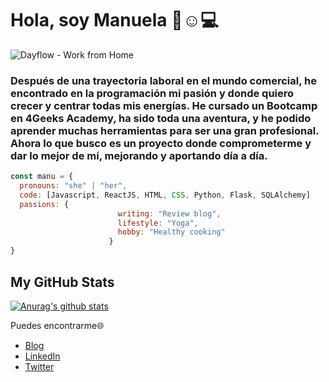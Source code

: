 # Hola, soy Manuela 👋:relaxed::computer:

![Dayflow - Work from Home](https://user-images.githubusercontent.com/71763241/107124075-e40cce80-68a1-11eb-9f57-f03b48768177.png)


### Después de una trayectoria laboral en el mundo comercial, he encontrado en la programación mi pasión y donde quiero crecer y centrar todas mis energías. He cursado un Bootcamp en 4Geeks Academy, ha sido toda una aventura, y he podido aprender muchas herramientas para ser una gran profesional. Ahora lo que busco es un proyecto donde comprometerme y dar lo mejor de mí, mejorando y aportando día a día. 

```javascript
const manu = {
  pronouns: "she" | "her",
  code: [Javascript, ReactJS, HTML, CSS, Python, Flask, SQLAlchemy]
  passions: {
                        writing: "Review blog",
                        lifestyle: "Yoga",
                        hobby: "Healthy cooking"
                      }
}
```


## My GitHub Stats

[![Anurag's github stats](https://github-readme-stats.vercel.app/api?username=manu-neufeld&show_icons=true&theme=calm)](https://github.com/anuraghazra/github-readme-stats)

Puedes encontrarme:globe_with_meridians:
- [Blog](https://manuelaneufeld.medium.com/)
- [LinkedIn](https://www.linkedin.com/in/manuela-neufeld/)
- [Twitter](https://twitter.com/ManuelaNeufeld)
